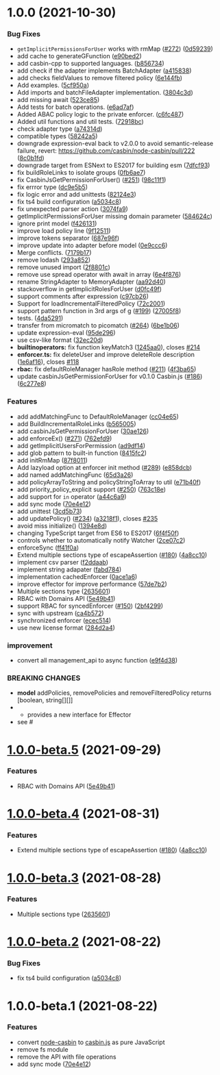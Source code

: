 # 1.0.0 (2021-10-30)


### Bug Fixes

* `getImplicitPermissionsForUser` works with rmMap ([#272](https://github.com/casbin/casbin.js/issues/272)) ([0d59239](https://github.com/casbin/casbin.js/commit/0d5923998fa71648c8f77a23f67ffffac2a09343))
* add cache to generateGFunction ([e90bed2](https://github.com/casbin/casbin.js/commit/e90bed24f6e6e3cd5b33a433c4fe7a27e494cabe))
* add casbin-cpp to supported languages. ([b856734](https://github.com/casbin/casbin.js/commit/b85673432f8a150490fd5134797508ccd368b81f))
* add check if the adapter implements BatchAdapter ([a415838](https://github.com/casbin/casbin.js/commit/a415838a514706af8a9399c899959bdb069619d4))
* add checks fieldValues to remove filtered policy ([6e144fb](https://github.com/casbin/casbin.js/commit/6e144fb9a895332245006ef3a28c47d022654895))
* Add examples. ([5cf950a](https://github.com/casbin/casbin.js/commit/5cf950ad25eecfad59281d5ba9d6ddae5cde199e))
* Add imports and batchFileAdapter implementation. ([3804c3d](https://github.com/casbin/casbin.js/commit/3804c3d76802614104016a011c07c11c54a94632))
* add missing await ([523ce85](https://github.com/casbin/casbin.js/commit/523ce8508ce45d7e79673bb0b498ed017772815d))
* Add tests for batch operations. ([e6ad7af](https://github.com/casbin/casbin.js/commit/e6ad7af69344a5bd95b6490f162dba83d10c98fb))
* Added ABAC policy logic to the private enforcer. ([c6fc487](https://github.com/casbin/casbin.js/commit/c6fc48750313b400fb98e12802b3422bfc1921bf))
* Added util functions and util tests. ([72918bc](https://github.com/casbin/casbin.js/commit/72918bc677e898251dd4375516c31254e79eb6b8))
* check adapter type ([a74314d](https://github.com/casbin/casbin.js/commit/a74314d6c4e1e1c8731128e6bfe9e2de1b3f45ce))
* compatible types ([58242a5](https://github.com/casbin/casbin.js/commit/58242a56f9f72b1a06e4901867f502b73674d640))
* downgrade expression-eval back to v2.0.0 to avoid semantic-release failure, revert: https://github.com/casbin/node-casbin/pull/222 ([8c0b1fd](https://github.com/casbin/casbin.js/commit/8c0b1fd6b59c39350e90c768c54577396f89fefe))
* downgrade target from ESNext to ES2017 for building esm ([7dfcf93](https://github.com/casbin/casbin.js/commit/7dfcf93a2eb7a9c9116f55341537a4c81840e3d4))
* fix buildRoleLinks to isolate groups ([0fb6ae7](https://github.com/casbin/casbin.js/commit/0fb6ae798ef692aaef890472421f980b58a4dfec))
* fix CasbinJsGetPermissionForUser() ([#251](https://github.com/casbin/casbin.js/issues/251)) ([98c11f1](https://github.com/casbin/casbin.js/commit/98c11f1451e71b0b002b140387f2a38bb9957c38))
* fix errror type ([dc9e5b5](https://github.com/casbin/casbin.js/commit/dc9e5b5db766d64918a7670f6b3b72f70e84ca28))
* fix logic error and add unittests ([82124e3](https://github.com/casbin/casbin.js/commit/82124e3dccfbee9a2a9b75606ff1d4d2c4c03202))
* fix ts4 build configuration ([a5034c8](https://github.com/casbin/casbin.js/commit/a5034c889c38a45010241a41173ed4f6ed8ce34f))
* fix unexpected parser action ([3074fa9](https://github.com/casbin/casbin.js/commit/3074fa9050ca073eb4c0f4197c63f13e9e7f9ebf))
* getImplicitPermissionsForUser missing domain parameter ([584624c](https://github.com/casbin/casbin.js/commit/584624c99eabca68fc790d66fc4737511d92b074))
* ignore print model ([f426131](https://github.com/casbin/casbin.js/commit/f426131e752143251db6c11a7352d91d959cb503))
* improve load policy line ([9f12511](https://github.com/casbin/casbin.js/commit/9f12511e5fbfb16646b38ad30e345beee5179c9d))
* improve tokens separator ([687e96f](https://github.com/casbin/casbin.js/commit/687e96f1495de12bc7acd37bf56af57af490b0b6))
* improve update into adapter before model ([0e9ccc6](https://github.com/casbin/casbin.js/commit/0e9ccc6b2e4387b9130df8af4fa0e23f7e73958b))
* Merge conflicts. ([7179b17](https://github.com/casbin/casbin.js/commit/7179b17f7733f72fdd1d13ca6a7818415deb6d9c))
* remove lodash ([293a852](https://github.com/casbin/casbin.js/commit/293a852803d5e83562a36bc35cdf48def0f0088b))
* remove unused import ([2f8801c](https://github.com/casbin/casbin.js/commit/2f8801c47e716f69c36b49a73a45c67d9c751b92))
* remove use spread operator with await in array ([6e4f876](https://github.com/casbin/casbin.js/commit/6e4f87676301470a178ccd10efd28f6758cc738e))
* rename StringAdapter to MemoryAdapter ([aa92d40](https://github.com/casbin/casbin.js/commit/aa92d40851d605d482b2a32841120bd30baff9eb))
* stackoverflow in getImplicitRolesForUser ([d0fc49f](https://github.com/casbin/casbin.js/commit/d0fc49fb12c7cbb9f985d444c1ed7613ded0121b))
* support comments after expression ([c97cb26](https://github.com/casbin/casbin.js/commit/c97cb26441d79316960a0464e8d56918859d969c))
* Support for loadIncrementalFilteredPolicy ([72c2001](https://github.com/casbin/casbin.js/commit/72c2001ab064d190bfa5bcd305829d083eca52f7))
* support pattern function in 3rd args of g ([#199](https://github.com/casbin/casbin.js/issues/199)) ([27005f8](https://github.com/casbin/casbin.js/commit/27005f85829f11193cb4ecfd14be5ed6e64ad63c))
* tests. ([4da5291](https://github.com/casbin/casbin.js/commit/4da52916d27f262a4813d2b4ff78461312b67c22))
* transfer from micromatch to picomatch ([#264](https://github.com/casbin/casbin.js/issues/264)) ([6be1b06](https://github.com/casbin/casbin.js/commit/6be1b06f2225bc906b2a0e215ff8635c6dd3422f))
* update expression-eval ([95de296](https://github.com/casbin/casbin.js/commit/95de29650251af781d8638011dcc5cabeef2784c))
* use csv-like format ([32ec20d](https://github.com/casbin/casbin.js/commit/32ec20d07ff1c0f21c910a450398d7163ca1d1be))
* **builtinoperators:** fix function keyMatch3 ([1245aa0](https://github.com/casbin/casbin.js/commit/1245aa072b47135b49cb70abeed0796908a8feb7)), closes [#214](https://github.com/casbin/casbin.js/issues/214)
* **enforcer.ts:** fix deleteUser and improve deleteRole description ([1e6af16](https://github.com/casbin/casbin.js/commit/1e6af16e939543a56dbf9cb5d39924263186fc9a)), closes [#118](https://github.com/casbin/casbin.js/issues/118)
* **rbac:** fix defaultRoleManager hasRole method ([#211](https://github.com/casbin/casbin.js/issues/211)) ([4f3ba65](https://github.com/casbin/casbin.js/commit/4f3ba65429f91250485b8a0b070f16cb750955cd))
* update casbinJsGetPermissionForUser for v0.1.0 Casbin.js ([#186](https://github.com/casbin/casbin.js/issues/186)) ([6c277e8](https://github.com/casbin/casbin.js/commit/6c277e8858cf07d9a098817b72710a30c4117fa9))


### Features

* add addMatchingFunc to DefaultRoleManager ([cc04e65](https://github.com/casbin/casbin.js/commit/cc04e659a1c3b78bb12dcccbb2149bfd9d96c97c))
* add BuildIncrementalRoleLinks ([b565005](https://github.com/casbin/casbin.js/commit/b5650055a6e8c47da49dc3b7eb8646bb5bda90d9))
* add casbinJsGetPermissionForUser ([30ae126](https://github.com/casbin/casbin.js/commit/30ae126b962df6fc580ce943f20e8bf0ce5349c3))
* add enforceEx() ([#271](https://github.com/casbin/casbin.js/issues/271)) ([762efd9](https://github.com/casbin/casbin.js/commit/762efd9d9766fbc8e95f9d5160413ed2a8c6ce88))
* add getImplicitUsersForPermission ([ad9df14](https://github.com/casbin/casbin.js/commit/ad9df1417cbdb7e0d9065c78e86181d193778adf))
* add glob pattern to built-in function ([8415fc2](https://github.com/casbin/casbin.js/commit/8415fc2648796d033c85771e27219bd32541982e))
* add initRmMap ([87f8011](https://github.com/casbin/casbin.js/commit/87f801109e9cf4b0b423e3b76e1a8b9987b1b600))
* Add lazyload option at enforcer init method ([#289](https://github.com/casbin/casbin.js/issues/289)) ([e858dcb](https://github.com/casbin/casbin.js/commit/e858dcbab2351de038e2c5385bbfd20b7aa255ad))
* add named addMatchingFunc ([65d3a26](https://github.com/casbin/casbin.js/commit/65d3a2655c638085938de9df4efa5a7d16bfa788))
* add policyArrayToString and policyStringToArray to util ([e71b40f](https://github.com/casbin/casbin.js/commit/e71b40fc1917f1f8bd4f64d24372f6044c052102))
* add priority_policy_explicit support ([#250](https://github.com/casbin/casbin.js/issues/250)) ([763c18e](https://github.com/casbin/casbin.js/commit/763c18e7f3cfa068e7b61fdd7491dd0365b86dca))
* add support for `in` operator ([a44c6a9](https://github.com/casbin/casbin.js/commit/a44c6a99ed36634a67e7888472e8f6d324b257f4))
* add sync mode ([70e4e12](https://github.com/casbin/casbin.js/commit/70e4e12610dc42b6f25f8df268611ee1a0cbc7bd))
* add unittest ([3cd5b73](https://github.com/casbin/casbin.js/commit/3cd5b7307b54342849029c957ceec81fc84f0fdd))
* add updatePolicy() ([#234](https://github.com/casbin/casbin.js/issues/234)) ([a3218f1](https://github.com/casbin/casbin.js/commit/a3218f1a5d134838c0fb90c8ad1c8751e26c6332)), closes [#235](https://github.com/casbin/casbin.js/issues/235)
* avoid miss initialize() ([1394e8d](https://github.com/casbin/casbin.js/commit/1394e8ddfdc4cc9d8859ae034a8f36fb9e3b54e7))
* changing TypeScript target from ES6 to ES2017 ([6f4f50f](https://github.com/casbin/casbin.js/commit/6f4f50f205dfb7187e34a0439f2b4f0bf6ed5a47))
* controls whether to automatically notify Watcher ([2ce07c2](https://github.com/casbin/casbin.js/commit/2ce07c29cd49c6da304063e8075923b739fc5145))
* enforceSync ([ff41f0a](https://github.com/casbin/casbin.js/commit/ff41f0a7c6eebbfafe985a929eba9e70f2c4b162))
* Extend multiple sections type of escapeAssertion ([#180](https://github.com/casbin/casbin.js/issues/180)) ([4a8cc10](https://github.com/casbin/casbin.js/commit/4a8cc106862bee79fb1533338bde16669d40f5f5))
* implement csv parser ([f2ddaab](https://github.com/casbin/casbin.js/commit/f2ddaab9223cd83d21978c473525b469cd419a4b))
* implement string adapater ([fabd784](https://github.com/casbin/casbin.js/commit/fabd784ff5f2c2dbb0e1ddc3867b18adeb423da8))
* implementation cachedEnforcer ([0ace1a6](https://github.com/casbin/casbin.js/commit/0ace1a66a36d5fe3ada37bfaaa938b84fc001c58))
* improve effector for improve performance ([57de7b2](https://github.com/casbin/casbin.js/commit/57de7b2f1d21ceebb7097552c86721d94cac2275))
* Multiple sections type ([2635601](https://github.com/casbin/casbin.js/commit/2635601ab1b1dd8d613bbb6b62d52f1cb86400f6))
* RBAC with Domains API ([5e49b41](https://github.com/casbin/casbin.js/commit/5e49b41a2988a20e324715377e0c8302c9e9c3aa))
* support RBAC for syncedEnforcer ([#150](https://github.com/casbin/casbin.js/issues/150)) ([2bf4299](https://github.com/casbin/casbin.js/commit/2bf42996d035eaa4dd659d781f2ce6b89fc396df))
* sync with upstream ([ca4b572](https://github.com/casbin/casbin.js/commit/ca4b57268f0cfe362a46237d583fd907578423d0))
* synchronized enforcer ([ecec514](https://github.com/casbin/casbin.js/commit/ecec514a582f1bfad94214b61ee06fc1cab3fc36))
* use new license format ([284d2a4](https://github.com/casbin/casbin.js/commit/284d2a48cd67db8c197de24a99029858dbbe2da8))


### improvement

* convert all management_api to async function ([e9f4d38](https://github.com/casbin/casbin.js/commit/e9f4d38e153b10ffbd4fa09355ec72eb3dae47cd))


### BREAKING CHANGES

* **model** addPolicies, removePolicies and removeFilteredPolicy returns [boolean, string[][]]
* - provides a new interface for Effector
* see #

# [1.0.0-beta.5](https://github.com/casbin/casbin.js/compare/v1.0.0-beta.4...v1.0.0-beta.5) (2021-09-29)


### Features

* RBAC with Domains API ([5e49b41](https://github.com/casbin/casbin.js/commit/5e49b41a2988a20e324715377e0c8302c9e9c3aa))

# [1.0.0-beta.4](https://github.com/casbin/casbin.js/compare/v1.0.0-beta.3...v1.0.0-beta.4) (2021-08-31)


### Features

* Extend multiple sections type of escapeAssertion ([#180](https://github.com/casbin/casbin.js/issues/180)) ([4a8cc10](https://github.com/casbin/casbin.js/commit/4a8cc106862bee79fb1533338bde16669d40f5f5))

# [1.0.0-beta.3](https://github.com/casbin/casbin.js/compare/v1.0.0-beta.2...v1.0.0-beta.3) (2021-08-28)


### Features

* Multiple sections type ([2635601](https://github.com/casbin/casbin.js/commit/2635601ab1b1dd8d613bbb6b62d52f1cb86400f6))

# [1.0.0-beta.2](https://github.com/casbin/casbin.js/compare/v1.0.0-beta.1...v1.0.0-beta.2) (2021-08-22)


### Bug Fixes

* fix ts4 build configuration ([a5034c8](https://github.com/casbin/casbin.js/commit/a5034c889c38a45010241a41173ed4f6ed8ce34f))

# 1.0.0-beta.1 (2021-08-22)

### Features

- convert [node-casbin](https://github.com/casbin/node-casbin) to [casbin.js](https://github.com/casbin/casbin.js) as pure JavaScript
- remove fs module
- remove the API with file operations
- add sync mode ([70e4e12](https://github.com/casbin/casbin.js/commit/70e4e12610dc42b6f25f8df268611ee1a0cbc7bd))
